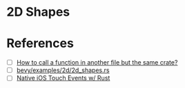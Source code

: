 # 2D Shapes



# References
- [ ] [How to call a function in another file but the same crate?](https://users.rust-lang.org/t/how-to-call-a-function-in-another-file-but-the-same-crate/15214)
- [ ] [bevy/examples/2d/2d_shapes.rs](https://github.com/bevyengine/bevy/blob/main/examples/2d/2d_shapes.rs)
- [ ] [Native iOS Touch Events w/ Rust](https://dev.to/wadecodez/bevy-native-ios-touch-events-49p3)